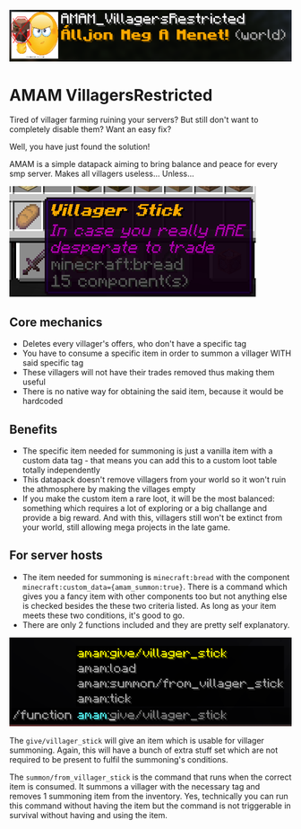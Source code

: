 ![Logo](https://raw.githubusercontent.com/RTamaasP/AMAM_VillagersRestricted/refs/heads/main/README%20img/1.png)

# AMAM VillagersRestricted

Tired of villager farming ruining your servers? But still don't want to completely disable them? Want an easy fix?

Well, you have just found the solution!

AMAM is a simple datapack aiming to bring balance and peace for every smp server. Makes all villagers useless... Unless...

![Logo](https://raw.githubusercontent.com/RTamaasP/AMAM_VillagersRestricted/refs/heads/main/README%20img/2.png)

## Core mechanics

- Deletes every villager's offers, who don't have a specific tag
- You have to consume a specific item in order to summon a villager WITH said specific tag
- These villagers will not have their trades removed thus making them useful
- There is no native way for obtaining the said item, because it would be hardcoded

## Benefits

- The specific item needed for summoning is just a vanilla item with a custom data tag - that means you can add this to a custom loot table totally independently
- This datapack doesn't remove villagers from your world so it won't ruin the athmosphere by making the villages empty
- If you make the custom item a rare loot, it will be the most balanced: something which requires a lot of exploring or a big challange and provide a big reward. And with this, villagers still won't be extinct from your world, still allowing mega projects in the late game.

## For server hosts

- The item needed for summoning is `minecraft:bread` with the component `minecraft:custom_data={amam_summon:true}`. There is a command which gives you a fancy item with other components too but not anything else is checked besides the these two criteria listed. As long as your item meets these two conditions, it's good to go.
- There are only 2 functions included and they are pretty self explanatory.

![Logo](https://raw.githubusercontent.com/RTamaasP/AMAM_VillagersRestricted/refs/heads/main/README%20img/3.png)

The `give/villager_stick` will give an item which is usable for villager summoning. Again, this will have a bunch of extra stuff set which are not required to be present to fulfil the summoning's conditions.

The `summon/from_villager_stick` is the command that runs when the correct item is consumed. It summons a villager with the necessary tag and removes 1 summoning item from the inventory. Yes, technically you can run this command without having the item but the command is not triggerable in survival without having and using the item.